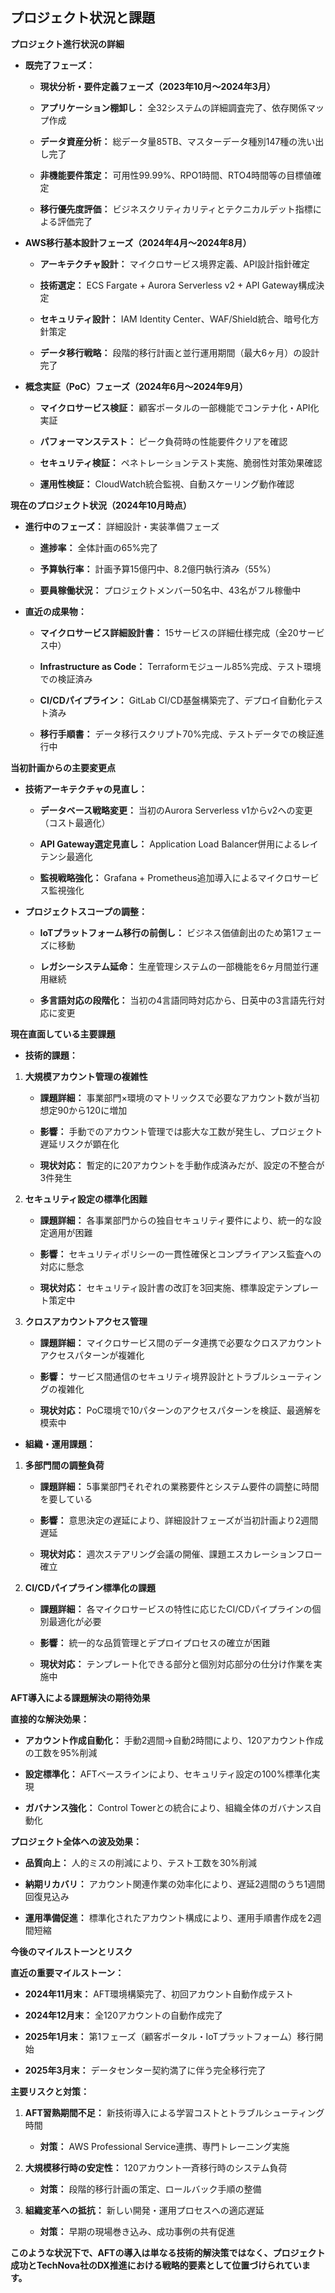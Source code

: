 ## **プロジェクト状況と課題**

**プロジェクト進行状況の詳細**

- **既完了フェーズ：**

  - **現状分析・要件定義フェーズ（2023年10月～2024年3月）**

  - **アプリケーション棚卸し：** 全32システムの詳細調査完了、依存関係マップ作成

  - **データ資産分析：** 総データ量85TB、マスターデータ種別147種の洗い出し完了

  - **非機能要件策定：** 可用性99.99%、RPO1時間、RTO4時間等の目標値確定

  - **移行優先度評価：** ビジネスクリティカリティとテクニカルデット指標による評価完了

- **AWS移行基本設計フェーズ（2024年4月～2024年8月）**

  - **アーキテクチャ設計：** マイクロサービス境界定義、API設計指針確定

  - **技術選定：** ECS Fargate + Aurora Serverless v2 + API
    Gateway構成決定

  - **セキュリティ設計：** IAM Identity
    Center、WAF/Shield統合、暗号化方針策定

  - **データ移行戦略：** 段階的移行計画と並行運用期間（最大6ヶ月）の設計完了

- **概念実証（PoC）フェーズ（2024年6月～2024年9月）**

  - **マイクロサービス検証：** 顧客ポータルの一部機能でコンテナ化・API化実証

  - **パフォーマンステスト：** ピーク負荷時の性能要件クリアを確認

  - **セキュリティ検証：** ペネトレーションテスト実施、脆弱性対策効果確認

  - **運用性検証：** CloudWatch統合監視、自動スケーリング動作確認

**現在のプロジェクト状況（2024年10月時点）**

- **進行中のフェーズ：** 詳細設計・実装準備フェーズ

  - **進捗率：** 全体計画の65%完了

  - **予算執行率：** 計画予算15億円中、8.2億円執行済み（55%）

  - **要員稼働状況：** プロジェクトメンバー50名中、43名がフル稼働中

- **直近の成果物：**

  - **マイクロサービス詳細設計書：** 15サービスの詳細仕様完成（全20サービス中）

  - **Infrastructure as
    Code：** Terraformモジュール85%完成、テスト環境での検証済み

  - **CI/CDパイプライン：** GitLab
    CI/CD基盤構築完了、デプロイ自動化テスト済み

  - **移行手順書：** データ移行スクリプト70%完成、テストデータでの検証進行中

**当初計画からの主要変更点**

- **技術アーキテクチャの見直し：**

  - **データベース戦略変更：** 当初のAurora Serverless
    v1からv2への変更（コスト最適化）

  - **API Gateway選定見直し：** Application Load
    Balancer併用によるレイテンシ最適化

  - **監視戦略強化：** Grafana +
    Prometheus追加導入によるマイクロサービス監視強化

- **プロジェクトスコープの調整：**

  - **IoTプラットフォーム移行の前倒し：** ビジネス価値創出のため第1フェーズに移動

  - **レガシーシステム延命：** 生産管理システムの一部機能を6ヶ月間並行運用継続

  - **多言語対応の段階化：** 当初の4言語同時対応から、日英中の3言語先行対応に変更

**現在直面している主要課題**

- **技術的課題：**

1.  **大規模アカウント管理の複雑性**

    - **課題詳細：** 事業部門×環境のマトリックスで必要なアカウント数が当初想定90から120に増加

    - **影響：** 手動でのアカウント管理では膨大な工数が発生し、プロジェクト遅延リスクが顕在化

    - **現状対応：** 暫定的に20アカウントを手動作成済みだが、設定の不整合が3件発生


2.  **セキュリティ設定の標準化困難**

    - **課題詳細：** 各事業部門からの独自セキュリティ要件により、統一的な設定適用が困難

    - **影響：** セキュリティポリシーの一貫性確保とコンプライアンス監査への対応に懸念

    - **現状対応：** セキュリティ設計書の改訂を3回実施、標準設定テンプレート策定中


3.  **クロスアカウントアクセス管理**

    - **課題詳細：** マイクロサービス間のデータ連携で必要なクロスアカウントアクセスパターンが複雑化

    - **影響：** サービス間通信のセキュリティ境界設計とトラブルシューティングの複雑化

    - **現状対応：** PoC環境で10パターンのアクセスパターンを検証、最適解を模索中

- **組織・運用課題：**

1.  **多部門間の調整負荷**

    - **課題詳細：** 5事業部門それぞれの業務要件とシステム要件の調整に時間を要している

    - **影響：** 意思決定の遅延により、詳細設計フェーズが当初計画より2週間遅延

    - **現状対応：** 週次ステアリング会議の開催、課題エスカレーションフロー確立


2.  **CI/CDパイプライン標準化の課題**

    - **課題詳細：** 各マイクロサービスの特性に応じたCI/CDパイプラインの個別最適化が必要

    - **影響：** 統一的な品質管理とデプロイプロセスの確立が困難

    - **現状対応：** テンプレート化できる部分と個別対応部分の仕分け作業を実施中

**AFT導入による課題解決の期待効果**

**直接的な解決効果：**

- **アカウント作成自動化：** 手動2週間→自動2時間により、120アカウント作成の工数を95%削減

- **設定標準化：** AFTベースラインにより、セキュリティ設定の100%標準化実現

- **ガバナンス強化：** Control
  Towerとの統合により、組織全体のガバナンス自動化

**プロジェクト全体への波及効果：**

- **品質向上：** 人的ミスの削減により、テスト工数を30%削減

- **納期リカバリ：** アカウント関連作業の効率化により、遅延2週間のうち1週間回復見込み

- **運用準備促進：** 標準化されたアカウント構成により、運用手順書作成を2週間短縮

**今後のマイルストーンとリスク**

**直近の重要マイルストーン：**

- **2024年11月末：** AFT環境構築完了、初回アカウント自動作成テスト

- **2024年12月末：** 全120アカウントの自動作成完了

- **2025年1月末：** 第1フェーズ（顧客ポータル・IoTプラットフォーム）移行開始

- **2025年3月末：** データセンター契約満了に伴う完全移行完了

**主要リスクと対策：**

1.  **AFT習熟期間不足：** 新技術導入による学習コストとトラブルシューティング時間

    - **対策：** AWS Professional Service連携、専門トレーニング実施

2.  **大規模移行時の安定性：** 120アカウント一斉移行時のシステム負荷

    - **対策：** 段階的移行計画の策定、ロールバック手順の整備

3.  **組織変革への抵抗：** 新しい開発・運用プロセスへの適応遅延

    - **対策：** 早期の現場巻き込み、成功事例の共有促進

**このような状況下で、AFTの導入は単なる技術的解決策ではなく、プロジェクト成功とTechNova社のDX推進における戦略的要素として位置づけられています。**
